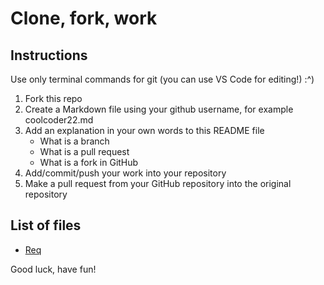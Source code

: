 # Clone, fork, work

## Instructions

Use only terminal commands for git (you can use VS Code for editing!) :^)

1. Fork this repo
2. Create a Markdown file using your github username, for example coolcoder22.md
3. Add an explanation in your own words to this README file
    - What is a branch
    - What is a pull request
    - What is a fork in GitHub
4. Add/commit/push your work into your repository 
5. Make a pull request from your GitHub repository into the original repository

## List of files

- [Req](./req.md)

Good luck, have fun!
